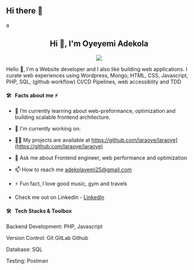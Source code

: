 ## Hi there 👋

<!--
**laraoye/laraoye** is a ✨ _special_ ✨ repository because its `README.md` (this file) appears on your GitHub profile.

Here are some ideas to get you started:

- 🔭 I’m currently working on ...
- 🌱 I’m currently learning ...
- 👯 I’m looking to collaborate on ...
- 🤔 I’m looking for help with ...
- 💬 Ask me about ...
- 📫 How to reach me: ...
- 😄 Pronouns: ...
- ⚡ Fun fact: ...
- <img src="https://komarev.com/ghpvc/?username=oluwaseun-oyewole&label=Profile%20views&color=0e75b6&style=flat" alt="adekola-yemi" /> ...
 <span>
 - [react-vite-template](https://github.com/Oluwaseun-Oyewole/react-vite-template)    
  </span>...
-->
a<h2 align="center">Hi 👋, I'm Oyeyemi Adekola</h2>
<p align="center"> <img src="#" /> </p>
<p>Hello 👋, I'm a Website developer and I also like building web applications. I curate web experiences using Wordpress, Mongo, HTML, CSS, Javascript, PHP, SQL, (github workflow) CI/CD Pipelines, web accessiblity and TDD </p>

#### 🛠 &nbsp; Facts about me  ⚡

- 🌱 I’m currently learning about web-preformance, optimization and building scalable frontend architecture.
- 👯 I'm currently working on:
 
- 👨‍💻 My projects are available at https://github.com/laraoye/laraoye](https://github.com/laraoye/laraoye)
- 💬 Ask me about Frontend engineer, web performance and optimization
- 📫 How to reach me adekolayemi25@gmail.com

- ⚡ Fun fact, I love good music, gym and travels 
- Check me out on LinkedIn - [LinkedIn](https://www.linkedin.com/in/adekola-oyeyemi-53105b19b/)


#### 🛠 &nbsp; Tech Stacks & Toolbox

Backend Development: PHP, Javascript

Version Control: Git GitLab Github

Database: SQL

Testing: Postman

